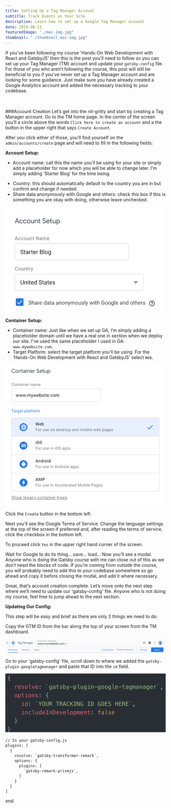 ```yaml
---
title: Setting Up a Tag Manager Account
subtitle: Track Events on Your Site
description: Learn how to set up a Google Tag Manager account
date: 2019-06-11
featuredImage: "./mac-img.jpg"
thumbnail: "./thumbnail_mac-img.jpg"
---
```


If you’ve been following my course 'Hands-On Web Development with React and GatsbyJS' then this is the post you’ll need to follow so you can set up your Tag Manager (TM) account and update your `gatsby-config` file. For those of you who aren’t following the course, this post will still be beneficial to you if you’ve never set up a Tag Manager account and are looking for some guidance. Just make sure you have already created a Google Analytics account and added the necessary tracking to your codebase.

<br/><br/>
###Account Creation
Let’s get into the nit-gritty and start by creating a Tag Manager account. Go to the TM home page. In the center of the screen you’ll a circle above the words `Click here to create an account` and a the button in the upper right that says `Create Account`.

After you click either of those, you’ll find yourself on the `admin/accounts/create` page and will need to fill in the following fields:

**Account Setup:**
* Account name: call this the name you’ll be using for your site or simply add a placeholder for now which you will be able to change later. I’m simply adding ‘Starter Blog’ for the time being.
- Country: this should automatically default to the country you are in but confirm and change if needed.
- Share data anonymously with Google and others: check this box if this is something you are okay with doing, otherwise leave unchecked.

![Account Setup](./account-setup.png)

**Container Setup:**
- Container name: Just like when we set up GA, I’m simply adding a placeholder domain until we have a real one in section when we deploy our site. I’ve used the same placeholder I used in GA: `www.mywebsite.com`.
- Target Platform: select the target platform you’ll be using. For the ‘Hands-On Web Development with React and GatsbyJS’ select `Web`.

![Container SetUp](./container-setup.png)

Click the `Create` button in the bottom left.

Next you’ll see the Google Terms of Service. Change the language settings at the top of the screen if preferred and, after reading the terms of service, click the checkbox in the bottom left.

To proceed click `Yes` in the upper right hand corner of the screen.

Wait for Google to do its thing… save… load… Now you’ll see a modal. Anyone who is doing the Gatsby course with me can close out of this as we don’t need the blocks of code. If you’re coming from outside the course, you will probably need to add this to your codebase somewhere so go ahead and copy it before closing the modal, and add it where necessary.

Great, that’s account creation complete. Let’s move onto the next step where we’ll need to update our 'gatsby-config' file. Anyone who is not doing my course, feel free to jump ahead to the next section.

**Updating Our Config:**

This step will be easy and brief as there are only 2 things we need to do:

Copy the GTM ID from the bar along the top of your screen from the TM dashboard.

![Tag Manager ID](./tm-id.png)

Go to your 'gatsby-config' file, scroll down to where we added the `gatsby-plugin-googletagmanager` and paste that ID into the `id` field.

![Update Config](./update-config.png)

```javascript{numberLines: true}
// In your gatsby-config.js
plugins: [
  {
    resolve: `gatsby-transformer-remark`,
    options: {
      plugins: [
        `gatsby-remark-prismjs`,
      ]
    }
  }
]
```

end.
